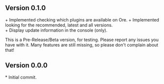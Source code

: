 Version 0.1.0
-------------

\+ Implemented checking which plugins are available on Ore.
\+ Implemented looking for the recommended, latest and all versions.  
\+ Display update information in the console (only).  

This is a Pre-Release/Beta version, for testing. Please report any issues you have with it. Many features are still missing, so please don't complain about
that!

Version 0.0.0
-------------

\* Initial commit.  
